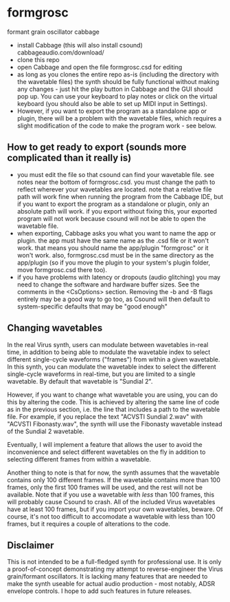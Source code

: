 # formgrosc
formant grain oscillator cabbage

* install Cabbage (this will also install csound) cabbageaudio.com/download/
* clone this repo
* open Cabbage and open the file formgrosc.csd for editing
* as long as you clones the entire repo as-is (including the directory with the wavetable files) the synth should be fully functional without making any changes - just hit the play button in Cabbage and the GUI should pop up. You can use your keyboard to play notes or click on the virtual keyboard (you should also be able to set up MIDI input in Settings). 
* However, if you want to export the program as a standalone app or plugin, there will be a problem with the wavetable files, which requires a slight modification of the code to make the program work - see below.

## How to get ready to export (sounds more complicated than it really is)
* you must edit the file so that csound can find your wavetable file. see notes near the bottom of formgrosc.csd. you must change the path to reflect wherever your wavetables are located. note that a relative file path will work fine when running the program from the Cabbage IDE, but if you want to export the program as a standalone or plugin, only an absolute path will work. if you export without fixing this, your exported program will not work because csound will not be able to open the wavetable file.
* when exporting, Cabbage asks you what you want to name the app or plugin. the app must have the same name as the .csd file or it won't work. that means you should name the app/plugin "formgrosc" or it won't work. also, formgrosc.csd must be in the same directory as the app/plugin (so if you move the plugin to your system's plugin folder, move formgrosc.csd there too).
* if you have problems with latency or dropouts (audio glitching) you may need to change the software and hardware buffer sizes. See the comments in the \<CsOptions\> section. Removing the -b and -B flags entirely may be a good way to go too, as Csound will then default to system-specific defaults that may be "good enough"

## Changing wavetables
In the real Virus synth, users can modulate between wavetables in-real time, in addition to being able to modulate the wavetable index to select different single-cycle waveforms ("frames") from within a given wavetable. In this synth, you can modulate the wavetable index to select the different single-cycle waveforms in real-time, but you are limited to a single wavetable. By default that wavetable is "Sundial 2". 

However, if you want to change what wavetable you are using, you can do this by altering the code. This is achieved by altering the same line of code as in the previous section, i.e. the line that includes a path to the wavetable file. For example, if you replace the text "ACVSTI Sundial 2.wav" with "ACVSTI Fibonasty.wav", the synth will use the Fibonasty wavetable instead of the Sundial 2 wavetable. 

Eventually, I will implement a feature that allows the user to avoid the inconvenience and select different wavetables on the fly in addition to selecting different frames from within a wavetable.

Another thing to note is that for now, the synth assumes that the wavetable contains only 100 different frames. If the wavetable contains more than 100 frames, only the first 100 frames will be used, and the rest will not be available. Note that if you use a wavetable with *less* than 100 frames, this will probably cause Csound to crash. All of the included Virus wavetables have at least 100 frames, but if you import your own wavetables, beware. Of course, it's not too difficult to accomodate a wavetable with less than 100 frames, but it requires a couple of alterations to the code.

## Disclaimer
This is not intended to be a full-fledged synth for professional use. It is only a proof-of-concept demonstrating my attempt to reverse-engineer the Virus grain/formant oscillators. It is lacking many features that are needed to make the synth useable for actual audio production - most notably, ADSR envelope controls. I hope to add such features in future releases.

